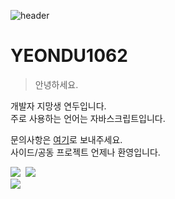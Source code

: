 ![header](https://capsule-render.vercel.app/api?type=waving&color=8EC96D&height=250&section=header)
# **YEONDU1062**

> 안녕하세요.

개발자 지망생 연두입니다.  
주로 사용하는 언어는 자바스크립트입니다.

문의사항은 [여기](https://open.kakao.com/me/yeonduhaeyo)로 보내주세요.  
사이드/공동 프로젝트 언제나 환영입니다.

<div>
  <img src="https://img.shields.io/badge/Node.js-F3F3F3?style=for-the-badge&logo=Node.js&logoColor=black"/>&nbsp;
  <img src="https://img.shields.io/badge/git-F3F3F3.svg?style=for-the-badge&logo=git&logoColor=black"/>&nbsp;
</div>
<img src="https://github-readme-stats.vercel.app/api/top-langs/?username=yeondu1062&layout=compact&hide_title=true&border_radius=0"/>
